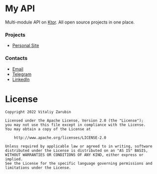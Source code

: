 My API
===================

Multi-module API on [Ktor](https://ktor.io/). All open source projects in one place.

### Projects

* [Personal Site](/ps/overview/)

### Contacts

* [Email](mailto:keygenqt@gmail.com)
* [Telegram](https://t.me/keygenqt)
* [LinkedIn](https://www.linkedin.com/in/vitaliy-zarubin-6a8257150/)

# License

```
Copyright 2022 Vitaliy Zarubin

Licensed under the Apache License, Version 2.0 (the "License");
you may not use this file except in compliance with the License.
You may obtain a copy of the License at

    http://www.apache.org/licenses/LICENSE-2.0

Unless required by applicable law or agreed to in writing, software
distributed under the License is distributed on an "AS IS" BASIS,
WITHOUT WARRANTIES OR CONDITIONS OF ANY KIND, either express or implied.
See the License for the specific language governing permissions and
limitations under the License.
```

<style>
  .md-content__button {
    display: none;
  }
</style>